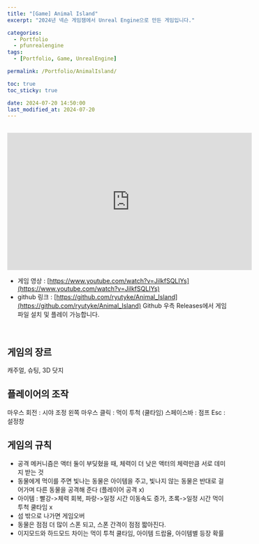 ```yaml
---
title: "[Game] Animal Island"
excerpt: "2024년 넥슨 게임잼에서 Unreal Engine으로 만든 게임입니다."

categories:
  - Portfolio
  - pfunrealengine
tags:
  - [Portfolio, Game, UnrealEngine]

permalink: /Portfolio/AnimalIsland/

toc: true
toc_sticky: true

date: 2024-07-20 14:50:00
last_modified_at: 2024-07-20
---
```

<br>

<!--
<div>
    <img src="/assets/images/thumbnail/spacestation.png" alt="thumbnail" width="100%" min-width="700px" itemprop="image">
</div>
-->

<iframe width="560" height="315" src="https://www.youtube.com/embed/JilkfSQLIYs?si=GaJtiil9-SmhBUdA" title="YouTube video player" frameborder="0" allow="accelerometer; autoplay; clipboard-write; encrypted-media; gyroscope; picture-in-picture; web-share" allowfullscreen></iframe>

- 게임 영상 : [https://www.youtube.com/watch?v=JilkfSQLIYs](https://www.youtube.com/watch?v=JilkfSQLIYs)
- github 링크 : [https://github.com/ryutyke/Animal_Island](https://github.com/ryutyke/Animal_Island)
Github 우측 Releases에서 게임 파일 설치 및 플레이 가능합니다.

<br>

## 게임의 장르 
캐주얼, 슈팅, 3D 닷지

## 플레이어의 조작 
마우스 회전 : 시야 조정
왼쪽 마우스 클릭 : 먹이 투척 (쿨타임)
스페이스바 : 점프
Esc : 설정창

## 게임의 규칙 
- 공격 메커니즘은 액터 둘이 부딪혔을 때, 체력이 더 낮은 액터의 체력만큼 서로 데미지 받는 것 
- 동물에게 먹이를 주면 빛나는 동물은 아이템을 주고, 빛나지 않는 동물은 반대로 걸어가며 다른 동물을 공격해 준다 (플레이어 공격 x)
- 아이템 : 빨강->체력 회복, 파랑->일정 시간 이동속도 증가, 초록->일정 시간 먹이 투척 쿨타임 x
- 섬 밖으로 나가면 게임오버
- 동물은 점점 더 많이 스폰 되고, 스폰 간격이 점점 짧아진다.
- 이지모드와 하드모드 차이는 먹이 투척 쿨타임, 아이템 드랍율, 아이템별 등장 확률